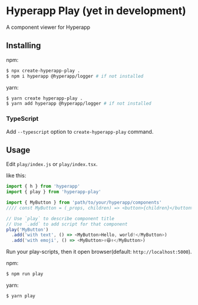 # Hyperapp Play (yet in development)

A component viewer for Hyperapp

## Installing

npm:

```sh
$ npx create-hyperapp-play .
$ npm i hyperapp @hyperapp/logger # if not installed
```

yarn:

```sh
$ yarn create hyperapp-play .
$ yarn add hyperapp @hyperapp/logger # if not installed
```

### TypeScript

Add `--typescript` option to `create-hyperapp-play` command.

## Usage

Edit `play/index.js` or `play/index.tsx`.

like this:

```js
import { h } from 'hyperapp'
import { play } from 'hyperapp-play'

import { MyButton } from 'path/to/your/hyperapp/components'
//// const MyButton = (_props, children) => <button>{children}</button>

// Use `play` to describe component title
// Use `.add` to add script for that component
play('MyButton')
  .add('with text', () => <MyButton>Hello, world!</MyButton>)
  .add('with emoji', () => <MyButton>✌️😆✌️</MyButton>)
```

Run your play-scripts, then it open browser(default: `http://localhost:5000`).

npm:

```sh
$ npm run play
```

yarn:

```sh
$ yarn play
```
